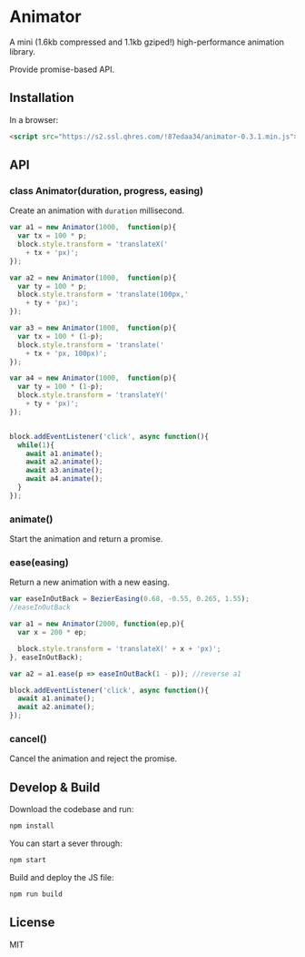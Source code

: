 # Animator

A mini (1.6kb compressed and 1.1kb gziped!) high-performance animation library. 

Provide promise-based API.

## Installation

In a browser:

```html
<script src="https://s2.ssl.qhres.com/!87edaa34/animator-0.3.1.min.js"></script>
```

## API

### class Animator(duration, progress, easing)

Create an animation with `duration` millisecond.

```js
var a1 = new Animator(1000,  function(p){
  var tx = 100 * p;
  block.style.transform = 'translateX(' 
    + tx + 'px)';     
});

var a2 = new Animator(1000,  function(p){
  var ty = 100 * p;
  block.style.transform = 'translate(100px,' 
    + ty + 'px)';     
});

var a3 = new Animator(1000,  function(p){
  var tx = 100 * (1-p);
  block.style.transform = 'translate(' 
    + tx + 'px, 100px)';     
});

var a4 = new Animator(1000,  function(p){
  var ty = 100 * (1-p);
  block.style.transform = 'translateY('  
    + ty + 'px)';     
});


block.addEventListener('click', async function(){
  while(1){
    await a1.animate();
    await a2.animate();
    await a3.animate();
    await a4.animate();
  }
});
```

### animate()

Start the animation and return a promise.

### ease(easing)

Return a new animation with a new easing.

```js
var easeInOutBack = BezierEasing(0.68, -0.55, 0.265, 1.55);
//easeInOutBack

var a1 = new Animator(2000, function(ep,p){
  var x = 200 * ep;

  block.style.transform = 'translateX(' + x + 'px)';
}, easeInOutBack);

var a2 = a1.ease(p => easeInOutBack(1 - p)); //reverse a1

block.addEventListener('click', async function(){
  await a1.animate();
  await a2.animate();
});

```

### cancel()

Cancel the animation and reject the promise.

## Develop & Build

Download the codebase and run:

```bash
npm install
```

You can start a sever through:

```bash
npm start
```

Build and deploy the JS file:

```bash
npm run build
```

## License

MIT
